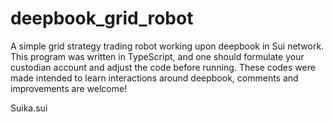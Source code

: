 # deepbook_grid_robot
A simple grid strategy trading robot working upon deepbook in Sui network. This program was written in TypeScript, and one should formulate your custodian account and adjust the code before running. These codes were made intended to learn interactions around deepbook, comments and improvements are welcome!

Suika.sui
